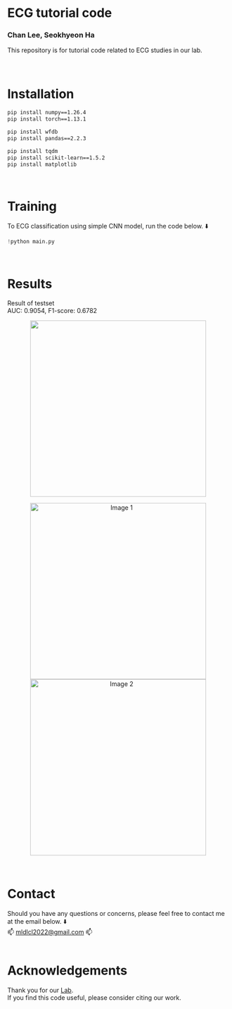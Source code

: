 # ECG tutorial code
### Chan Lee, Seokhyeon Ha
This repository is for tutorial code related to ECG studies in our lab.  
</br>
</br>

# Installation
```bash
pip install numpy==1.26.4
pip install torch==1.13.1

pip install wfdb
pip install pandas==2.2.3

pip install tqdm
pip install scikit-learn==1.5.2
pip install matplotlib
```
</br>

# Training
To ECG classification using simple CNN model, run the code below. ⬇️</br>
```python
!python main.py
```
</br>

# Results
Result of testset  
AUC: 0.9054, F1-score: 0.6782
<p align="center">
  <img src="https://github.com/user-attachments/assets/7d57cd3f-8620-49a8-b60f-bc8291ab7035" width="400">
</p>
<p align="center">
  <img src="https://github.com/user-attachments/assets/e5d34a0b-75ee-432c-b171-fd29efb11066" alt="Image 1" width="400"/>
  <img src="https://github.com/user-attachments/assets/985fa270-00b3-44c6-b562-8d194b2f16c0" alt="Image 2" width="400"/>
</p>
</br>

# Contact
Should you have any questions or concerns, please feel free to contact me at the email below. ⬇️</br>
📫 mldlcl2022@gmail.com 📫
</br>
</br>

# Acknowledgements
Thank you for our [Lab](https://www.k-medai.com/home).  
If you find this code useful, please consider citing our work.
